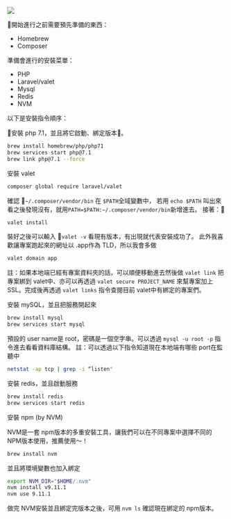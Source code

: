 ![](https://cdn-images-1.medium.com/max/640/1*fuyYleHiuYVejJSFrLh9tQ.png)

開始進行之前需要預先準備的東西：
* Homebrew
* Composer

準備會進行的安裝菜單：
* PHP
* Laravel/valet
* Mysql
* Redis
* NVM

以下是安裝指令順序：

安裝 php 7.1，並且將它啟動、綁定版本。

```bash
brew install homebrew/php/php71
brew services start php@7.1
brew link php@7.1 --force
```

安裝 valet

```bash
composer global require laravel/valet
```

確認 `~/.composer/vendor/bin` 在 `$PATH`全域變數中，
若用 `echo $PATH` 叫出來看之後發現沒有，就用`PATH=$PATH:~/.composer/vendor/bin`新增進去。
接著：

```bash
valet install
```

裝好之後可以輸入 `valet -v` 看現有版本，有出現就代表安裝成功了。
此外我喜歡讓專案跑起來的網址以 .app作為 TLD，所以我會多做

```bash
valet domain app
```

註：如果本地端已經有專案資料夾的話，可以順便移動進去然後做 `valet link` 把專案綁到 valet中、亦可以再透過 `valet secure PROJECT_NAME` 來幫專案加上 SSL。完成後再透過 `valet links` 指令查閱目前 valet中有綁定的專案們。

安裝 mySQL，並且把服務開起來

```bash
brew install mysql
brew services start mysql
```

預設的 user name是 root，密碼是一個空字串。可以透過 `mysql -u root -p` 指令進去看看資料庫結構。
註：可以透過以下指令知道現在本地端有哪些 port在監聽中

```bash
netstat -ap tcp | grep -i “listen"
```

安裝 redis，並且啟動服務

```bash
brew install redis
brew services start redis
```

安裝 npm (by NVM)

NVM是一套 npm版本的多重安裝工具，讓我們可以在不同專案中選擇不同的 NPM版本使用，推薦使用～！

```bash
brew install nvm
```

並且將環境變數也加入綁定

```bash
export NVM_DIR="$HOME/.nvm"
nvm install v9.11.1
nvm use 9.11.1
```

做完 NVM安裝並且綁定完版本之後，可用 `nvm ls` 確認現在綁定的 npm版本。

  


  


